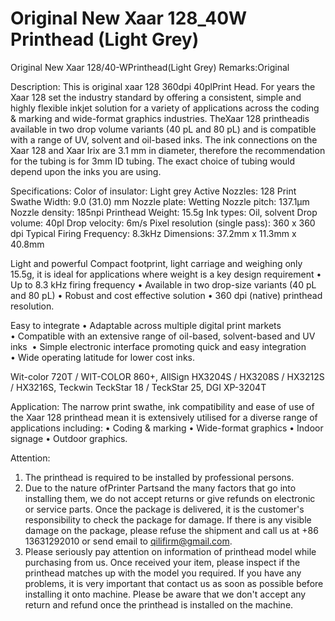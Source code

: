 # Original New Xaar 128_40W Printhead (Light Grey)

Original New Xaar 128/40-WPrinthead(Light Grey)
Remarks:Original

Description:
This is original xaar 128 360dpi 40plPrint Head. For years the Xaar 128 set the industry standard by offering a consistent, simple and highly flexible inkjet solution for a variety of applications across the coding & marking and wide-format graphics industries. TheXaar 128 printheadis available in two drop volume variants (40 pL and 80 pL) and is compatible with a range of UV, solvent and oil-based inks.
The ink connections on the Xaar 128 and Xaar Irix are 3.1 mm in diameter, therefore the recommendation for the tubing is for 3mm ID tubing. The exact choice of tubing would depend upon the inks you are using.

Specifications:
Color of insulator: Light grey
Active Nozzles: 128
Print Swathe Width: 9.0 (31.0) mm
Nozzle plate: Wetting
Nozzle pitch: 137.1µm
Nozzle density: 185npi
Printhead Weight: 15.5g
Ink types: Oil, solvent
Drop volume: 40pl
Drop velocity: 6m/s
Pixel resolution (single pass): 360 x 360 dpi
Typical Firing Frequency: 8.3kHz
Dimensions: 37.2mm x 11.3mm x 40.8mm

Light and powerful
​Compact footprint, light carriage and weighing only 15.5g, it is ideal for applications where weight is a key design requirement
• Up to 8.3 kHz firing frequency
• Available in two drop-size variants (40 pL and 80 pL)
• Robust and cost effective solution
• 360 dpi (native) printhead resolution​.

Easy to integrate
• Adaptable across multiple digital print markets
• Compatible with an extensive range of oil-based, solvent-based and UV inks ​
• Simple electronic interface promoting quick and easy integration​
• Wide operating latitude for lower cost inks.

Wit-color 720T / WIT-COLOR 860+, AllSign HX3204S / HX3208S / HX3212S / HX3216S, Teckwin TeckStar 18 / TeckStar 25, DGI XP-3204T

Application:
The narrow print swathe, ink compatibility and ease of use of the Xaar 128 printhead mean it is extensively utilised for a diverse range of applications including:
• Coding & marking
• Wide-format graphics
• Indoor signage​​
• Outdoor graphics.​

Attention:
1. The printhead is required to be installed by professional persons.
2. Due to the nature ofPrinter Partsand the many factors that go into installing them, we do not accept returns or give refunds on electronic or service parts. Once the package is delivered, it is the customer's responsibility to check the package for damage. If there is any visible damage on the package, please refuse the shipment and call us at +86 13631292010 or send email to qilifirm@gmail.com.
3. Please seriously pay attention on information of printhead model while purchasing from us. Once received your item, please inspect if the printhead matches up with the model you required. If you have any problems, it is very important that contact us as soon as possible before installing it onto machine. Please be aware that we don't accept any return and refund once the printhead is installed on the machine.

